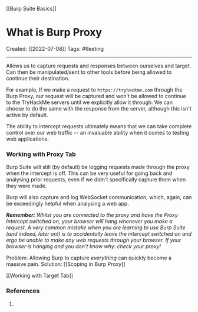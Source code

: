 [[Burp Suite Basics]]

# What is Burp Proxy
Created:  [[2022-07-08]]
Tags: #fleeting 

---
Allows us to capture requests and responses between ourselves and target.
Can then be manipulated/sent to other tools before being allowed to continue their destination.

For example, 
If we make a request to `https://tryhackme.com` through the Burp Proxy, 
our request will be captured and won't be allowed to continue to the TryHackMe servers until we explicitly allow it through. 
We can choose to do the same with the response from the server, although this isn't active by default. 

The ability to intercept requests ultimately means that we can take complete control over our web traffic -- an invaluable ability when it comes to testing web applications.


### Working with Proxy Tab

Burp Suite will still (by default) be logging requests made through the proxy when the intercept is off. This can be very useful for going back and analysing prior requests, even if we didn't specifically capture them when they were made.

Burp will also capture and log WebSocket communication, which, again, can be exceedingly helpful when analysing a web app.


_**Remember:**_ _Whilst you are connected to the proxy and have the Proxy Intercept switched on, your browser will hang whenever you make a request. A very common mistake when you are learning to use Burp Suite (and indeed, later on!) is to accidentally leave the intercept switched on and ergo be unable to make any web requests through your browser. If your browser is hanging and you don't know why: check your proxy!_


Problem: Allowing Burp to capture _everything_ can quickly become a massive pain.
Solution: [[Scoping in Burp Proxy]]

[[Working with Target Tab]]










### References
1. 